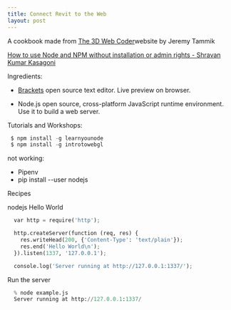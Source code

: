 ```yaml
---
title: Connect Revit to the Web
layout: post
---
```


A cookbook made from [The 3D Web Coder](http://the3dwebcoder.typepad.com/)website by Jeremy Tammik

[How to use Node and NPM without installation or admin rights - Shravan Kumar Kasagoni](http://theshravan.net/blog/how-to-use-node-and-npm-without-installation-or-admin-rights/)


Ingredients:

- [Brackets](http://brackets.io/) open source text editor. Live preview on browser. 

- Node.js open source, cross-platform JavaScript runtime environment. Use it to build a web server.

Tutorials and Workshops: 
```python
 $ npm install -g learnyounode
 $ npm install -g introtowebgl
```


not working:
- Pipenv
- pip install --user nodejs



Recipes

nodejs Hello World
```python
  var http = require('http');

  http.createServer(function (req, res) {
    res.writeHead(200, {'Content-Type': 'text/plain'});
    res.end('Hello World\n');
  }).listen(1337, '127.0.0.1');

  console.log('Server running at http://127.0.0.1:1337/');
```
Run the server
```python
  % node example.js
  Server running at http://127.0.0.1:1337/
```